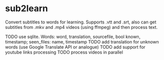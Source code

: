 # sub2learn
Convert subtitles to words for learning. Supports .vtt and .srt, also can get subtitles from .mkv and .mp4 videos (using ffmpeg) and then process text.

TODO use sqlite. Words: word, translation, sourcefile, bool known, timestamp; seen_files: name, timestamp
TODO add translation for unknown words (use Google Translate API or analogue)
TODO add support for youtube links processing
TODO process videos in parallel
